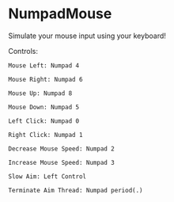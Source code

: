 # NumpadMouse

Simulate your mouse input using your keyboard!


Controls:

    Mouse Left: Numpad 4
    
    Mouse Right: Numpad 6
    
    Mouse Up: Numpad 8
    
    Mouse Down: Numpad 5
    
    Left Click: Numpad 0
    
    Right Click: Numpad 1
    
    Decrease Mouse Speed: Numpad 2
    
    Increase Mouse Speed: Numpad 3
    
    Slow Aim: Left Control
    
    Terminate Aim Thread: Numpad period(.)
